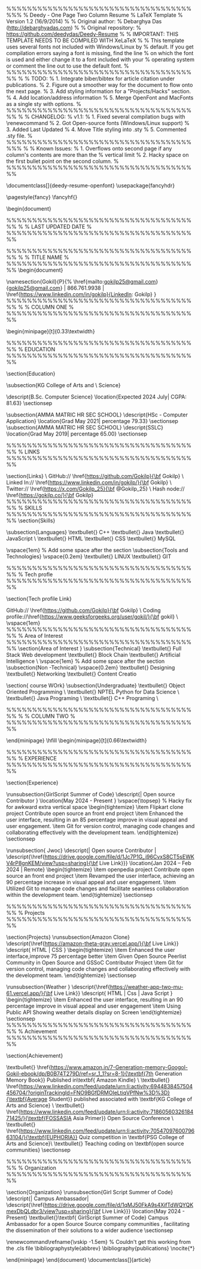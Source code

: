 %%%%%%%%%%%%%%%%%%%%%%%%%%%%%%%%%%%%%%%
% Deedy - One Page Two Column Resume
% LaTeX Template
% Version 1.2 (16/9/2014)
%
% Original author:
% Debarghya Das (http://debarghyadas.com)
%
% Original repository:
% https://github.com/deedydas/Deedy-Resume
%
% IMPORTANT: THIS TEMPLATE NEEDS TO BE COMPILED WITH XeLaTeX
%
% This template uses several fonts not included with Windows/Linux by
% default. If you get compilation errors saying a font is missing, find the line
% on which the font is used and either change it to a font included with your
% operating system or comment the line out to use the default font.
% 
%%%%%%%%%%%%%%%%%%%%%%%%%%%%%%%%%%%%%%
% 
% TODO:
% 1. Integrate biber/bibtex for article citation under publications.
% 2. Figure out a smoother way for the document to flow onto the next page.
% 3. Add styling information for a "Projects/Hacks" section.
% 4. Add location/address information
% 5. Merge OpenFont and MacFonts as a single sty with options.
% 
%%%%%%%%%%%%%%%%%%%%%%%%%%%%%%%%%%%%%%
%
% CHANGELOG:
% v1.1:
% 1. Fixed several compilation bugs with \renewcommand
% 2. Got Open-source fonts (Windows/Linux support)
% 3. Added Last Updated
% 4. Move Title styling into .sty
% 5. Commented .sty file.
%
%%%%%%%%%%%%%%%%%%%%%%%%%%%%%%%%%%%%%%%
%
% Known Issues:
% 1. Overflows onto second page if any column's contents are more than the
% vertical limit
% 2. Hacky space on the first bullet point on the second column.
%
%%%%%%%%%%%%%%%%%%%%%%%%%%%%%%%%%%%%%%


\documentclass[]{deedy-resume-openfont}
\usepackage{fancyhdr}
 
\pagestyle{fancy}
\fancyhf{}
 
\begin{document}

%%%%%%%%%%%%%%%%%%%%%%%%%%%%%%%%%%%%%%
%
%     LAST UPDATED DATE
%
%%%%%%%%%%%%%%%%%%%%%%%%%%%%%%%%%%%%%%

%%%%%%%%%%%%%%%%%%%%%%%%%%%%%%%%%%%%%%
%
%     TITLE NAME
%
%%%%%%%%%%%%%%%%%%%%%%%%%%%%%%%%%%%%%%
\begin{document}

\namesection{Gokil}{P}{%
  \href{mailto:gokilp25@gmail.com}{gokilp25@gmail.com} | 866.761.9938 | \href{https://www.linkedin.com/in/gokilp}{LinkedIn: Gokilp}
}
%%%%%%%%%%%%%%%%%%%%%%%%%%%%%%%%%%%%%%
%
%     COLUMN ONE
%
%%%%%%%%%%%%%%%%%%%%%%%%%%%%%%%%%%%%%%

\begin{minipage}[t]{0.33\textwidth} 

%%%%%%%%%%%%%%%%%%%%%%%%%%%%%%%%%%%%%%
%     EDUCATION
%%%%%%%%%%%%%%%%%%%%%%%%%%%%%%%%%%%%%%

\section{Education} 

\subsection{KG College of Arts and \\ Science}

\descript{B.Sc. Computer Science}
\location{Expected 2024  July| CGPA: 81.63}
\sectionsep

\subsection{AMMA MATRIC HR SEC SCHOOL}
\descript{HSc - Computer Application}
\location{Grad May 2021| percentage 79.33}
\sectionsep
\subsection{AMMA MATRIC HR SEC SCHOOL}
\descript{SSLC}
\location{Grad May 2019| percentage 65.00}
\sectionsep

%%%%%%%%%%%%%%%%%%%%%%%%%%%%%%%%%%%%%%
%     LINKS
%%%%%%%%%%%%%%%%%%%%%%%%%%%%%%%%%%%%%%

\section{Links}  \\
GitHub:// \href{https://github.com/Gokilp}{\bf  Gokilp} \\
Linked In://  \href{https://www.linkedin.com/in/gokilp/}{\bf Gokilp} \\
Twitter://  \href{https://x.com/Gokilp_25}{\bf @Gokilp\_25} \\
 Hash node://  \href{https://gokilp.co/}{\bf Gokilp}
%%%%%%%%%%%%%%%%%%%%%%%%%%%%%%%%%%%%%%
%     SKILLS
%%%%%%%%%%%%%%%%%%%%%%%%%%%%%%%%%%%%%%
\section{Skills}

\subsection{Languages}
\textbullet{} C++ \textbullet{} Java \textbullet{} JavaScript \\
\textbullet{} HTML \textbullet{} CSS \textbullet{} MySQL

\vspace{1em} % Add some space after the section
\subsection{Tools and Technologies}
\vspace{0.2em}
\textbullet{} LINUX \textbullet{} GIT 
 
%%%%%%%%%%%%%%%%%%%%%%%%%%%%%%%%%%%%%%
%     Tech profle 
%%%%%%%%%%%%%%%%%%%%%%%%%%%%%%%%%%%%%%

\section{Tech profile Link}

GitHub:// \href{https://github.com/Gokilp}{\bf  Gokilp} \\
Coding profile://\href{https://www.geeksforgeeks.org/user/gokil/}{\bf gokil} \\
\vspace{1em}
%%%%%%%%%%%%%%%%%%%%%%%%%%%%%%%%%%%%%%
%    Area of Interest
%%%%%%%%%%%%%%%%%%%%%%%%%%%%%%%%%%%%%%
\section{Area of Interest } 
\subsection{Technical}
\textbullet{} Full Stack Web development \textbullet{} Block Chain \textbullet{} Artificial Intelligence \\
\vspace{1em} % Add some space after the section
\subsection{Non -Technical}
\vspace{0.2em}
\textbullet{} Designing \textbullet{} Networking \textbullet{} Content Creatio




\section{ course WOrk}
\subsection{Undergraduate}
\textbullet{} Object Oriented Programming \\
\textbullet{} NPTEL Python for Data Science \\
\textbullet{} Java Programing \\
\textbullet{} C++  Programing \\



%%%%%%%%%%%%%%%%%%%%%%%%%%%%%%%%%%%%%%
%
%     COLUMN TWO
%
%%%%%%%%%%%%%%%%%%%%%%%%%%%%%%%%%%%%%%

\end{minipage} 
\hfill
\begin{minipage}[t]{0.66\textwidth} 

%%%%%%%%%%%%%%%%%%%%%%%%%%%%%%%%%%%%%%
%     EXPERIENCE
%%%%%%%%%%%%%%%%%%%%%%%%%%%%%%%%%%%%%%

\section{Experience}

\runsubsection{GirlScript Summer of Code}
\descript{| Open source  Contributor }
\location{May 2024 - Present }
\vspace{\topsep} % Hacky fix for awkward extra vertical space
\begin{tightemize}
\item Flipkart clone  project  Contribute open source  an front end project
\item  Enhanced the user interface, resulting in an 85 percentage improve  in visual appeal and user engagement.
\item Git for version control, managing code changes and collaborating effectively with the development team.
\end{tightemize}
\sectionsep

\runsubsection{ Jwoc}
\descript{| Open source Contributor |
\descript{\href{https://drive.google.com/file/d/1Jc7P1G_j96CvxS8CT5sEWKV4rP8gnKEM/view?usp=sharing}{\bf Live Link}}}
\location{Jan 2024  – Feb 2024 | Remote}
\begin{tightemize}
\item openpedia project  Contribute open source  an front end project
\item Revamped the user interface, achieving an 90 percentage increase in visual appeal and user engagement.
\item Utilized Git to manage code changes and facilitate seamless collaboration within the development team.
\end{tightemize}
\sectionsep

%%%%%%%%%%%%%%%%%%%%%%%%%%%%%%%%%%%%%%
%    Projects
%%%%%%%%%%%%%%%%%%%%%%%%%%%%%%%%%%%%%%

\section{Projects}
\runsubsection{Amazon Clone}
\descript{\href{https://amazon-theta-gray.vercel.app/}{\bf Live Link}}
\descript{ HTML | CSS }
\begin{tightemize}
\item Enhanced the user interface,improve 75 percentage better 
\item  Given Open Source Peerlist Community in Open Source and GSSoC Contributor Project
\item Git for version control, managing code changes and collaborating effectively with the development team.
\end{tightemize}
\sectionsep

\runsubsection{Weather }
\descript{\href{https://weather-app-two-mu-61.vercel.app/}{\bf Live Link}}
\descript{ HTML | Css | Java Script }
\begin{tightemize}
\item Enhanced the user interface, resulting in an 90 percentage improve in visual
appeal and user engagement
\item  Using Public API  Showing weather details display on Screen 
\end{tightemize}
\sectionsep
%%%%%%%%%%%%%%%%%%%%%%%%%%%%%%%%%%%%%%
%     Achievement
%%%%%%%%%%%%%%%%%%%%%%%%%%%%%%%%%%%%%%


\section{Achievement}

\textbullet{} \href{https://www.amazon.in/7-Generation-memory-Googol-Gokil-ebook/dp/B0B74T279D/ref=sr_1_1?sr=8-1}{\textbf{7th Generation Memory Book}} Published in\textbf{ Amazon Kindle} \\
\textbullet{} \href{https://www.linkedin.com/feed/update/urn:li:activity:6944838457504456704/?originTrackingId=FNO9BGfDRMOIeLtiqVPfNw%3D%3D}{\textbf{Average Student}} published associated with \textbf{KG College of Arts and Science} \\
\textbullet{} \href{https://www.linkedin.com/feed/update/urn:li:activity:7186056032618471425/}{\textbf{FOSSASIA Asia Primer}} Open Source Conference \\
\textbullet{} \href{https://www.linkedin.com/feed/update/urn:li:activity:7054709760079663104/}{\textbf{EUPHORIA}} Quiz competition in \textbf{PSG College of Arts and Science}\\
\textbullet{} Teaching coding on \textbf{open source communities}
\sectionsep



%%%%%%%%%%%%%%%%%%%%%%%%%%%%%%%%%%%%%%
%     Organization
%%%%%%%%%%%%%%%%%%%%%%%%%%%%%%%%%%%%%%

\section{Organization}
\runsubsection{Girl Script Summer of Code}
\descript{| Campus Ambassador|
\descript{\href{https://drive.google.com/file/d/1qMJ50FkA9s4XifTdWQYQKmexDbQLdbr3/view?usp=sharing}{\bf Live Link}}}
\location{May 2024 - Present}
\textbullet{}\textbf{ GirlScript Summer of Code} Campus Ambassador for a 
  open Source  Source company communities , facilitating the
 dissemination of their solutions to a wider audience 
\sectionsep

\renewcommand\refname{\vskip -1.5em} % Couldn't get this working from the .cls file
\bibliographystyle{abbrev}
\bibliography{publications}
\nocite{*}

\end{minipage} 
\end{document}  \documentclass[]{article}
